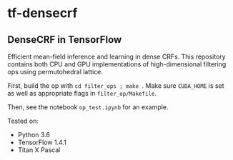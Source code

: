 # tf-densecrf

## DenseCRF in TensorFlow

Efficient mean-field inference and learning in dense CRFs.
This repository contains both CPU and GPU implementations of
high-dimensional filtering ops using permutohedral lattice.

First, build the op with `cd filter_ops ; make `.
Make sure `CUDA_HOME` is set as well as appropriate flags in `filter_op/Makefile`.

Then, see the notebook `op_test.ipynb` for an example.

Tested on:
- Python 3.6
- TensorFlow 1.4.1
- Titan X Pascal
